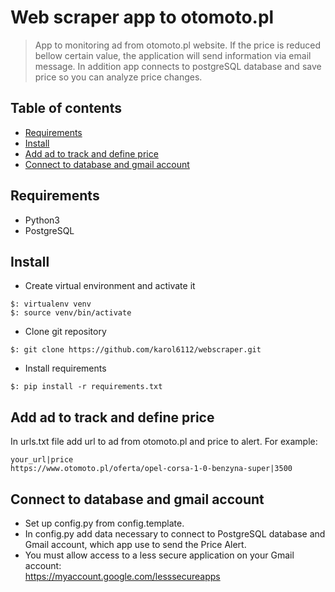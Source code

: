 # Web scraper app to otomoto.pl
> App to monitoring ad from otomoto.pl website. If the price is reduced bellow certain value, the application will send information via email message.
> In addition app connects to postgreSQL database and save price so you can analyze price changes.

## Table of contents
* [Requirements](#requirements)
* [Install](#install)
* [Add ad to track and define price](#add_ad)
* [Connect to database and gmail account](#connect_to)

## Requirements
* Python3
* PostgreSQL

## Install 
* Create virtual environment and activate it
```
$: virtualenv venv
$: source venv/bin/activate
```

* Clone git repository
```
$: git clone https://github.com/karol6112/webscraper.git
```

* Install requirements
```
$: pip install -r requirements.txt
```

## Add ad to track and define price
In urls.txt file add url to ad from otomoto.pl and price to alert. For example:
```
your_url|price
https://www.otomoto.pl/oferta/opel-corsa-1-0-benzyna-super|3500
```

## Connect to database and gmail account
* Set up config.py from config.template. 
* In config.py add data necessary to connect to PostgreSQL database and Gmail account, which app use to send the Price Alert.
* You must allow access to a less secure application on your Gmail account: <br>
https://myaccount.google.com/lesssecureapps